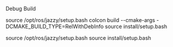 
Debug Build

source /opt/ros/jazzy/setup.bash
colcon build --cmake-args -DCMAKE_BUILD_TYPE=RelWithDebInfo
source install/setup.bash

source /opt/ros/jazzy/setup.bash
source install/setup.bash

